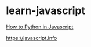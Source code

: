 # learn-javascript

[How to Python in Javascript](https://github.com/maciejjankowski/learn-javascript/wiki/How-to-Python-in-Javascript)

https://javascript.info
